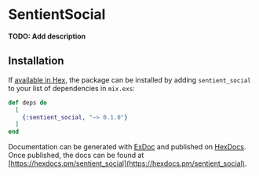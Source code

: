# SentientSocial

**TODO: Add description**

## Installation

If [available in Hex](https://hex.pm/docs/publish), the package can be installed
by adding `sentient_social` to your list of dependencies in `mix.exs`:

```elixir
def deps do
  [
    {:sentient_social, "~> 0.1.0"}
  ]
end
```

Documentation can be generated with [ExDoc](https://github.com/elixir-lang/ex_doc)
and published on [HexDocs](https://hexdocs.pm). Once published, the docs can
be found at [https://hexdocs.pm/sentient_social](https://hexdocs.pm/sentient_social).

